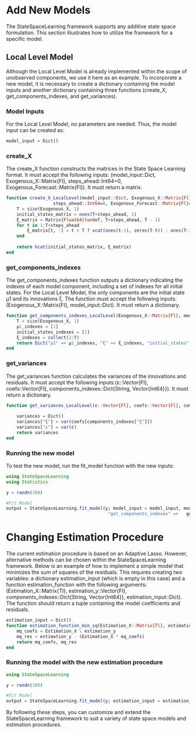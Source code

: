 # Add New Models

The StateSpaceLearning framework supports any additive state space formulation. This section illustrates how to utilize the framework for a specific model.

## Local Level Model

Although the Local Level Model is already implemented within the scope of unobserved components, we use it here as an example. To incorporate a new model, it is necessary to create a dictionary containing the model inputs and another dictionary containing three functions (create_X, get_components_indexes, and get_variances).

### Model Inputs
For the Local Level Model, no parameters are needed. Thus, the model input can be created as:

```julia
model_input = Dict()
```

### create_X
The create_X function constructs the matrices in the State Space Learning format. It must accept the following inputs: (model_input::Dict, Exogenous_X::Matrix{Fl}, steps_ahead::Int64=0, Exogenous_Forecast::Matrix{Fl}). It must return a matrix.

```julia
function create_X_LocalLevel(model_input::Dict, Exogenous_X::Matrix{Fl},
                  steps_ahead::Int64=0, Exogenous_Forecast::Matrix{Fl}=zeros(steps_ahead, size(Exogenous_X, 2))) where Fl
    T = size(Exogenous_X, 1)
    initial_states_matrix = ones(T+steps_ahead, 1)
    ξ_matrix = Matrix{Float64}(undef, T+steps_ahead, T - 1)
    for t in 1:T+steps_ahead
        ξ_matrix[t, :] = t < T ? vcat(ones(t-1), zeros(T-t)) : ones(T-1)
    end
    
    return hcat(initial_states_matrix, ξ_matrix)
end
```

### get_components_indexes
The get_components_indexes function outputs a dictionary indicating the indexes of each model component, including a set of indexes for all initial states. For the Local Level Model, the only components are the initial state μ1 and its innovations ξ. The function must accept the following inputs: (Exogenous_X::Matrix{Fl}, model_input::Dict). It must return a dictionary.

```julia
function get_components_indexes_LocalLevel(Exogenous_X::Matrix{Fl}, model_input::Dict)::Dict where Fl
    T = size(Exogenous_X, 1)
    μ1_indexes = [1]
    initial_states_indexes = [1]
    ξ_indexes = collect(2:T)
    return Dict("μ1" => μ1_indexes, "ξ" => ξ_indexes, "initial_states" => initial_states_indexes)
end
```
### get_variances
The get_variances function calculates the variances of the innovations and residuals. It must accept the following inputs:(ε::Vector{Fl}, coefs::Vector{Fl}, components_indexes::Dict{String, Vector{Int64}}). It must return a dictionary.

```julia
function get_variances_LocalLevel(ε::Vector{Fl}, coefs::Vector{Fl}, components_indexes::Dict{String, Vector{Int64}})::Dict where Fl
    
    variances = Dict()
    variances["ξ"] = var(coefs[components_indexes["ξ"]])
    variances["ε"] = var(ε)
    return variances
end
```

### Running the new model
To test the new model, run the fit_model function with the new inputs:

```julia
using StateSpaceLearning
using Statistics

y = randn(100)

#Fit Model
output = StateSpaceLearning.fit_model(y; model_input = model_input, model_functions = Dict("create_X" => create_X_LocalLevel, 
                                       "get_components_indexes" =>   get_components_indexes_LocalLevel, "get_variances" => get_variances_LocalLevel))
```

# Changing Estimation Procedure
The current estimation procedure is based on an Adaptive Lasso. However, alternative methods can be chosen within the StateSpaceLearning framework. Below is an example of how to implement a simple model that minimizes the sum of squares of the residuals. This requires creating two variables: a dictionary estimation_input (which is empty in this case) and a function estimation_function with the following arguments:(Estimation_X::Matrix{Tl}, estimation_y::Vector{Fl}, components_indexes::Dict{String, Vector{Int64}}, estimation_input::Dict). The function should return a tuple containing the model coefficients and residuals.

```julia
estimation_input = Dict()
function estimation_function_min_sq(Estimation_X::Matrix{Tl}, estimation_y::Vector{Fl}, components_indexes::Dict{String, Vector{Int64}}, estimation_input::Dict) where {Tl, Fl}
    mq_coefs = Estimation_X \ estimation_y
    mq_res = estimation_y - (Estimation_X * mq_coefs)
    return mq_coefs, mq_res
end
```
### Running the model with the new estimation procedure
```julia
using StateSpaceLearning

y = randn(100)

#Fit Model
output = StateSpaceLearning.fit_model(y; estimation_input = estimation_input, estimation_function = estimation_function_min_sq)
```

By following these steps, you can customize and extend the StateSpaceLearning framework to suit a variety of state space models and estimation procedures.